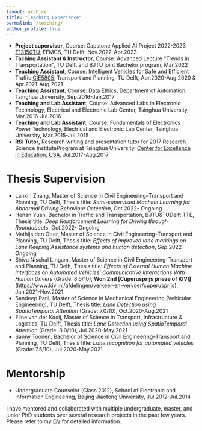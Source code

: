 ```yaml
---
layout: archive
title: "Teaching Experience"
permalink: /teaching/
author_profile: true
---
```


- **Project supervisor**, Course: Capstone Applied AI Project 2022-2023 [T13150TU](https://www.studiegids.tudelft.nl/a101_displayCourse.do?course_id=61851&_NotifyTextSearch_), EEMCS, TU Delft, Nov.2022-Apr.2023
- **Taching Assistant & Instructor**, Course: Advanced Lecture "Trends in Transportation", TU Delft and BJTU joint Bachelor program, Mar.2022
- **Teaching Assistant**, Course: Intelligent Vehicles for Safe and Efficient Traffic [CIE5805](https://studiegids.tudelft.nl/a101_displayCourse.do?course_id=47890), Transport and Planning, TU Delft, Apr.2020-Aug.2020 & Apr.2021-Aug.2021
- **Teaching Assistant**, Course: Data Ethics, Department of Automation, Tsinghua University, Sep.2016-Jan.2017
- **Teaching and Lab Assistant**, Course: Advanced Labs in Electronic Technology, Electrical and Electronic Lab Center, Tsinghua University, Mar.2016-Jul.2016
- **Teaching and Lab Assistant**, Course: Fundamentals of Electronics Power Technology, Electrical and Electronic Lab Center, Tsinghua University, Mar.2015-Jul.2015
- **RSI Tutor**, Research writing and presentation tutor for 2017 Research Science InstituteProgram at Tsinghua University, [Center for Excellence in Education, USA](https://www.cee.org/), Jul.2017-Aug.2017

 
# Thesis Supervision
- Lanxin Zhang, Master of Science in Civil Engineering–Transport and Planning, TU Delft, Thesis title: *Semi-supervised Machine Learning for Abnormal Driving Behaviour Detection*,  Oct.2022- Ongoing
- Henan Yuan, Bachelor in Traffic and Transportation, BJTU&TUDelft TTE, Thesis title: *Deep Reinforcement Learning for Driving through Roundabouts*, Oct.2022- Ongoing
- Mathijs den Otter, Master of Science in Civil Engineering–Transport and Planning, TU Delft, Thesis title: *Effects of improved lane markings on Lane Keeping Assistance systems and human detection*, Sep.2022- Ongoing
- Shiva Nischal Lingam, Master of Science in Civil Engineering–Transport and Planning, TU Delft, Thesis title: *Effects of External Human Machine Interfaces on Automated Vehicles’ Communicative Interactions With Human Drivers* (Grade: 8.5/10), **Won 2nd [Cuperusprijs prieze of KIVI]**(https://www.kivi.nl/afdelingen/verkeer-en-vervoer/cuperusprijs), Jan.2021-Nov.2021
- Sandeep Patil, Master of Science in Mechanical Engineering (Vehicular Engineering), TU Delft, Thesis title: *Lane Detection using SpatioTemporal Attention* (Grade: 7.0/10), Oct.2020-Aug.2021
- Eline van der Kooij, Master of Science in Transport, Infrastructure & Logistics, TU Delft, Thesis title: *Lane Detection using SpatioTemporal Attention* (Grade: 8.0/10), Jul.2020-May.2021
- Sanny Toonen, Bachelor of Science in Civil Engineering–Transport and Planning, TU Delft, Thesis title: *Lane recognition for automated vehicles* (Grade: 7.5/10), Jul.2020-May.2021


# Mentorship
- Undergraduate Counselor (Class 2012), School of Electronic and Information Engineering, Beijing Jiaotong University, Jul.2012-Jul.2014

I have mentored and collaborated with multiple undergraduate, master, and junior PhD students over several research projects in the past few years. Please refer to my [CV](https://yongqidong.github.io/files/Dong_YongqiCV_20221108.pdf) for detailed information. 
